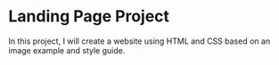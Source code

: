 # Landing Page Project
In this project, I will create a website using HTML and CSS based on an image example and style guide.